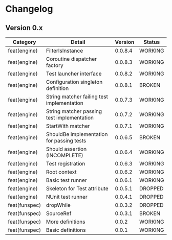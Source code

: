 ﻿# Changelog

## Version 0.x

| Category      | Detail                                     | Version | Status  |
| ------------- | ------------------------------------------ | ------- | ------- |
| feat(engine)  | FilterIsInstance                           | 0.0.8.4 | WORKING |
| feat(engine)  | Coroutine dispatcher factory               | 0.0.8.3 | WORKING |
| feat(engine)  | Test launcher interface                    | 0.0.8.2 | WORKING |
| feat(engine)  | Configuration singleton definition         | 0.0.8.1 | BROKEN  |
| feat(engine)  | String matcher failing test implementation | 0.0.7.3 | WORKING |
| feat(engine)  | String matcher passing test implementation | 0.0.7.2 | WORKING |
| feat(engine)  | StartWith matcher                          | 0.0.7.1 | WORKING |
| feat(engine)  | ShouldBe implementation for passing tests  | 0.0.6.5 | BROKEN  |
| feat(engine)  | Should assertion (INCOMPLETE)              | 0.0.6.4 | WORKING |
| feat(engine)  | Test registration                          | 0.0.6.3 | WORKING |
| feat(engine)  | Root context                               | 0.0.6.2 | WORKING |
| feat(engine)  | Basic test runner                          | 0.0.6.1 | WORKING |
| feat(engine)  | Skeleton for Test attribute                | 0.0.5.1 | DROPPED |
| feat(engine)  | NUnit test runner                          | 0.0.4.1 | DROPPED |
| feat(funspec) | dropWhile                                  | 0.0.3.2 | DROPPED |
| feat(funspec) | SourceRef                                  | 0.0.3.1 | BROKEN  |
| feat(funspec) | More definitions                           | 0.0.2   | WORKING |
| feat(funspec) | Basic definitions                          | 0.0.1   | WORKING |
